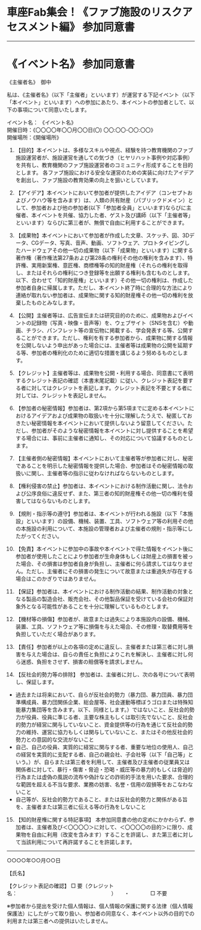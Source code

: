 # 車座Fab集会！《ファブ施設のリスクアセスメント編》 参加同意書
------

# 《イベント名》 参加同意書
《主催者名》　御中

私は、《主催者名》（以下「主催者」といいます）が運営する下記イベント（以下「本イベント」といいます）への参加にあたり、本イベントの参加者として、以下の事項について同意いたします。

イベント名： 《イベント名》  
開催日時：《〇〇〇〇年〇〇月〇〇日(〇) 〇〇:〇〇-〇〇:〇〇》  
開催場所：《開催場所》  


1. 【目的】本イベントは、多様なスキルや視点、経験を持つ教育機関のファブ施設運営者が、施設運営を通しての気づき（ヒヤリハット事例や対応事例）を共有し、教育機関のファブ施設運営者のコミュニティ形成することを目的とします。
各ファブ施設における安全な運営のための実装に向けたアイデアを創出し、ファブ施設の教育効果の向上を狙いとしています。


2. 【アイデア】本イベントにおいて参加者が提供したアイデア（コンセプトおよびノウハウ等を含みます）は、人類の共有財産（パブリックドメイン）として、参加者および他の参加者(以下「参加者全員」といいます)ならびに主催者、本イベントを共催、協力した者、ゲスト及び講師（以下「主催者等」といいます）ならびに第三者が、無償で自由に利用することができます。


3. 【成果物】本イベントにおいて参加者が作成した文章、スケッチ、図、3Dデータ、CGデータ、写真、音声、動画、ソフトウェア、プロトタイピングしたハードウェアその他一切の成果物（以下「成果物」といいます）に関する著作権（著作権法第27条および第28条の権利その他の権利を含みます）、特許権、実用新案権、意匠権、商標権等の知的財産権（それらの権利を取得し、またはそれらの権利につき登録等を出願する権利も含むものとします。以下、合わせて「知的財産権」といいます）その他一切の権利は、作成した参加者自身に帰属します。ただし、本イベント終了時に合理的な方法により連絡が取れない参加者は、成果物に関する知的財産権その他一切の権利を放棄したものとみなします。


4. 【公開】主催者等は、広告宣伝または研究目的のために、成果物およびイベントの記録物（写真・映像・音声等）を、ウェブサイト（SNSを含む）や動画、チラシ、パンフレット等の宣伝物に掲載する、学会発表する等、公開することができます。ただし、権利を有する参加者から、成果物に関する情報を公開しないよう申出があった場合には、主催者等は成果物の公開を延期する等、参加者の権利化のために適切な措置を講じるよう努めるものとします。


5. 【クレジット】主催者等は、成果物を公開・利用する場合、同意書にて表明するクレジット表記の確認（本書末尾記載）に従い、クレジット表記を要する者に対してはクレジットを表記します。クレジット表記を不要とする者に対しては、クレジットを表記しません。


6. 【参加者の秘密情報】参加者は、第2項から第5項までに定める本イベントにおけるアイデアおよび成果物の取扱いを十分に理解したうえで、秘匿しておきたい秘密情報を本イベントにおいて提供しないよう留意してください。ただし、参加者がそのような秘密情報を本イベントに対し提供することを希望する場合には、事前に主催者に通知し、その対応について協議するものとします。


7. 【主催者側の秘密情報】本イベントにおいて主催者等が参加者に対し、秘密であることを明示した秘密情報を提供した場合、参加者はその秘密情報の取扱いに関し、主催者等の指示に従わなければならないものとします。


8. 【権利侵害の禁止】参加者は、本イベントにおける制作活動に関し、法令および公序良俗に違反せず、また、第三者の知的財産権その他一切の権利を侵害してはならないものとします。


9. 【規則・指示等の遵守】参加者は、本イベントが行われる施設（以下「本施設」といいます）の設備、機械、装置、工具、ソフトウェア等の利用その他の本施設の利用について、本施設の管理者および主催者の規則・指示等にしたがってください。


10. 【免責】本イベントに参加中の事故や本イベントで得た情報をイベント後に参加者が使用したことにより参加者が生命身体もしくは財産上の損害を被った場合、その損害は参加者自身が負担し、主催者に何ら請求してはなりません。ただし、主催者にその損害の発生について故意または重過失が存在する場合はこのかぎりではありません。


11. 【保証】参加者は、本イベントにおける制作活動の結果、制作活動の対象となる製品の製造会社、販売会社、その他製品保証を受けている会社の保証対象外となる可能性があることを十分に理解しているものとします。


12. 【機材等の損傷】参加者が、故意または過失により本施設内の設備、機械、装置、工具、ソフトウェア等に損傷を与えた場合、その修理・取替費用等を負担していただく場合があります。


13. 【責任】参加者が以上の各項の定めに違反し、主催者または第三者に対し損害を与えた場合は、自らの責任と負担によりこれを解決し、主催者に対し何ら迷惑、負担をさせず、損害の賠償等を請求しません。


14. 【反社会的勢力等の排除】
参加者は、主催者に対し、次の各号について表明し、保証します。
* 過去または将来において、自らが反社会的勢力（暴力団、暴力団員、暴力団準構成員、暴力団関係企業、総会屋等、社会運動等標ぼうゴロまたは特殊知能暴力集団等を含みます。以下、同様とします。）ではないこと、反社会的勢力が役員、役員に準じる者、主要な株主もしくは取引先でないこと、反社会的勢力が経営に関与していないこと、資金提供等の行為を通じて反社会的勢力の維持、運営に協力もしくは関与していないこと、またはその他反社会的勢力との意図的な交流がないこと
* 自己、自己の役員、実質的に経営に関与する者、重要な地位の使用人、自己の経営を実質的に支配する者、自己の親会社、子会社等（以下「自己等」という。）が、自らまたは第三者を利用して、主催者及び主催者の従業員又は関係者に対して、暴行・傷害・脅迫・恐喝・威圧等の暴力的もしくは脅迫的行為または虚偽の風説の流布や偽計などの詐術的手法を用いた要求、合理的な範囲を超える不当な要求、業務の妨害、名誉・信用の毀損等をおこなわないこと
* 自己等が、反社会的勢力であること、または反社会的勢力と関係がある旨を、主催者または第三者に伝える等の行為をしないこと


15. 【知的財産権に関する特記事項】
本参加同意書の他の定めにかかわらず、参加者は、主催者及び＜〇〇〇〇＞に対して、＜〇〇〇〇の目的＞に限り、成果物を自由に利用（改変を含みます）することを許諾し、また第三者に対して当該利用について再許諾することを許諾します。


---

○○○○年○○月○○日

【氏名】

【クレジット表記の確認】
□ 要（クレジット名：　　　　　　　　　　　　　　　　　　）　　・　　　　□ 不要

※参加者から提出を受けた個人情報は、個人情報の保護に関する法律（個人情報保護法）にしたがって取り扱い、参加者の同意なく、本イベント以外の目的での利用または第三者への提供はいたしません。
